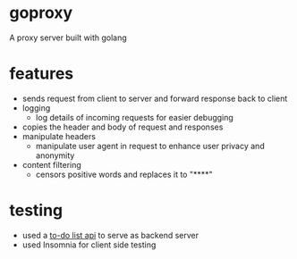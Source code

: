 # goproxy
A proxy server built with golang

# features
- sends request from client to server and forward response back to client
- logging
  - log details of incoming requests for easier debugging
- copies the header and body of request and responses
- manipulate headers
  - manipulate user agent in request to enhance user privacy and anonymity
- content filtering
  - censors positive words and replaces it to "****"

# testing
- used a [to-do list api](https://github.com/Cwjiee/todo-list-api) to serve as backend server
- used Insomnia for client side testing
